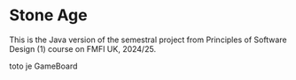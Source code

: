 # Stone Age

This is the Java version of the semestral project from Principles of Software Design (1) course on FMFI UK, 2024/25. 

toto je GameBoard
